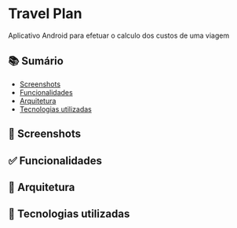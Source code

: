 # Travel Plan
Aplicativo Android para efetuar o calculo dos custos de uma viagem

## 📚 Sumário
- [Screenshots](#-screenshots)
- [Funcionalidades](#-funcionalidades)
- [Arquitetura](#-arquitetura)
- [Tecnologias utilizadas](#-tecnologias-utilizadas)

## 📸 Screenshots
<!--
<p align="center">
  <img src="screenshots/home.png" width="250">
  <img src="screenshots/details.png" width="250">
</p>
-->

## ✅ Funcionalidades
<!--
- Buscar condição climática por cidade
- Mostrar temperatura atual e detalhes do clima
- Salvar cidades favoritas
- Modo claro/escuro automático
-->

## 🧱 Arquitetura
<!--
- MVVM (Model-View-ViewModel)
- Clean Architecture (opcional)
- Single Activity + Navigation Component
- Offline-first com Room
-->

## 🚀 Tecnologias utilizadas
<!--
- Kotlin
- Coroutines + Flow
- Retrofit
- Hilt/Dagger
- Navigation Component
- ViewBinding / Jetpack Compose
- Room Database
- Material Design 3 -->